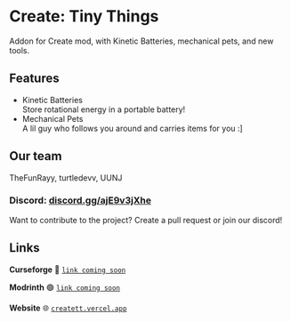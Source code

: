 # Create: Tiny Things
Addon for Create mod, with Kinetic Batteries, mechanical pets, and new tools.

## Features
- Kinetic Batteries<br>
Store rotational energy in a portable battery!
- Mechanical Pets<br>
A lil guy who follows you around and carries items for you :]

## Our team
TheFunRayy,
turtledevv,
UUNJ

### Discord: [discord.gg/ajE9v3jXhe](https://discord.gg/ajE9v3jXhe)

Want to contribute to the project? Create a pull request or join our discord!

## Links

**Curseforge**
🔨 [`link coming soon`](https://example.com)

**Modrinth**
🟢 [`link coming soon`](https://example.com)

**Website**
:globe_with_meridians: [`creatett.vercel.app`](https://creatett.vercel.app)
